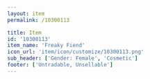 ```yaml
---
layout: item
permalink: /10300113

title: Item
id: '10300113'
item_name: 'Freaky Fiend'
icon_url: 'item/icon/customize/10300113.png'
sub_header: ['Gender: Female', 'Cosmetic']
footer: ['Untradable, Unsellable']
---
```


